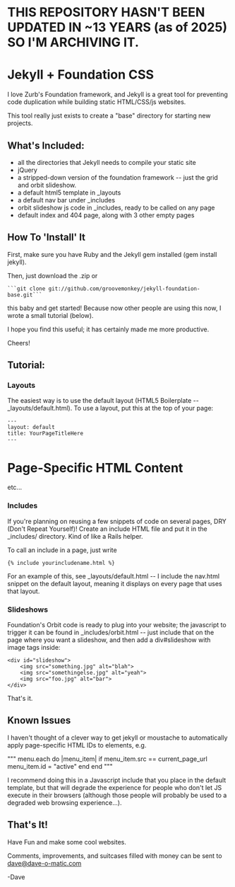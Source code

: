 # THIS REPOSITORY HASN'T BEEN UPDATED IN ~13 YEARS (as of 2025) SO I'M ARCHIVING IT.

# Jekyll + Foundation CSS #

I love Zurb's Foundation framework, and Jekyll is a great tool for preventing code duplication while building static HTML/CSS/js websites.

This tool really just exists to create a "base" directory for starting new projects.

## What's Included: ##
* all the directories that Jekyll needs to compile your static site
* jQuery
* a stripped-down version of the foundation framework -- just the grid and orbit slideshow.
* a default html5 template in _layouts
* a default nav bar under _includes
* orbit slideshow js code in _includes, ready to be called on any page
* default index and 404 page, along with 3 other empty pages


## How To 'Install' It ##

First, make sure you have Ruby and the Jekyll gem installed (gem install jekyll).

Then, just download the .zip or

	```git clone git://github.com/groovemonkey/jekyll-foundation-base.git```

this baby and get started! Because now other people are using this now, I wrote a small tutorial (below).

I hope you find this useful; it has certainly made me more productive.

Cheers!



## Tutorial: ##


### Layouts ###

The easiest way is to use the default layout (HTML5 Boilerplate -- _layouts/default.html). To use a layout, put this at the top of your page:

    ---
    layout: default
    title: YourPageTitleHere
    ---

<h1>Page-Specific HTML Content</h1>
<p>etc...</p>



### Includes ###

If you're planning on reusing a few snippets of code on several pages, DRY (Don't Repeat Yourself)! Create an include HTML file and put it in the _includes/ directory. Kind of like a Rails helper.

To call an include in a page, just write

    {% include yourincludename.html %}


For an example of this, see _layouts/default.html -- I include the nav.html snippet on the default layout, meaning it displays on every page that uses that layout.


### Slideshows ###

Foundation's Orbit code is ready to plug into your website; the javascript to trigger it can be found in _includes/orbit.html -- just include that on the page where you want a slideshow, and then add a div#slideshow with image tags inside:

    <div id="slideshow">
    	<img src="something.jpg" alt="blah">
    	<img src="somethingelse.jpg" alt="yeah">
    	<img src="foo.jpg" alt="bar">
    </div>

That's it.


## Known Issues ##

I haven't thought of a clever way to get jekyll or moustache to automatically apply page-specific HTML IDs to elements, e.g.

"""
menu.each do |menu_item| 
	if menu_item.src == current_page_url
		menu_item.id = "active"
	end
end
"""

I recommend doing this in a Javascript include that you place in the default template, but that will degrade the experience for people who don't let JS execute in their browsers (although those people will probably be used to a degraded web browsing experience...).




## That's It! ##

Have Fun and make some cool websites.

Comments, improvements, and suitcases filled with money can be sent to dave@dave-o-matic.com


-Dave
